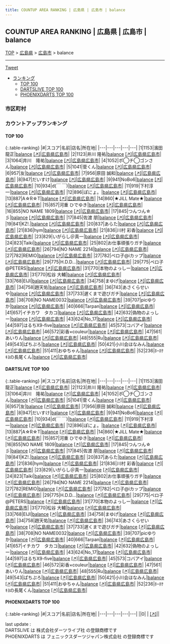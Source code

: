 ```yaml
---
title: COUNTUP AREA RANKING | 広島県 | 広島市 | balance
---
```

## COUNTUP AREA RANKING | 広島県 | 広島市 | balance

[TOP](/darts/rank/) > [広島県](/darts/rank/広島県/) > [広島市](/darts/rank/広島県/広島市/) > balance

___

<a href="https://twitter.com/share?ref_src=twsrc%5Etfw" data-text="COUNTUP AREA RANKING | 広島県広島市balance" class="twitter-share-button" data-hashtags="DARTSLIVE,PHOENIXDARTS,darts,ダーツ" data-show-count="false">Tweet</a>

* [ランキング](#カウントアップランキング)
    * [TOP 100](#top-100)
    * [DARTSLIVE TOP 100](#dartslive-top-100)
    * [PHOENIXDARTS TOP 100](#phoenixdarts-top-100)

### 市区町村

<ul>

</ul>

### カウントアップランキング

#### TOP 100



{:.table-ranking}
|#|スコア|名前|店名|所在地|
|---|---|---|---|---|
|1|1153|<span class="rank-name-dl">濱田　龍正</span>|<a href="/darts/rank/shops/482cb3693d3b69a125d56fb0e5c39bac.html">balance</a> <a href="https://search.dartslive.com/jp/shop/482cb3693d3b69a125d56fb0e5c39bac">[↗]</a>|<a href="/darts/rank/広島県/広島市">広島県広島市</a>|
|2|1123|<span class="rank-name-dl">井川 隆祐</span>|<a href="/darts/rank/shops/482cb3693d3b69a125d56fb0e5c39bac.html">balance</a> <a href="https://search.dartslive.com/jp/shop/482cb3693d3b69a125d56fb0e5c39bac">[↗]</a>|<a href="/darts/rank/広島県/広島市">広島県広島市</a>|
|3|1064|<span class="rank-name-dl">井川　隆祐</span>|<a href="/darts/rank/shops/482cb3693d3b69a125d56fb0e5c39bac.html">balance</a> <a href="https://search.dartslive.com/jp/shop/482cb3693d3b69a125d56fb0e5c39bac">[↗]</a>|<a href="/darts/rank/広島県/広島市">広島県広島市</a>|
|4|1052|<span class="rank-name-dl">ポ◯チ◯ゴンさん</span>|<a href="/darts/rank/shops/482cb3693d3b69a125d56fb0e5c39bac.html">balance</a> <a href="https://search.dartslive.com/jp/shop/482cb3693d3b69a125d56fb0e5c39bac">[↗]</a>|<a href="/darts/rank/広島県/広島市">広島県広島市</a>|
|5|1041|<span class="rank-name-dl">菅くん</span>|<a href="/darts/rank/shops/482cb3693d3b69a125d56fb0e5c39bac.html">balance</a> <a href="https://search.dartslive.com/jp/shop/482cb3693d3b69a125d56fb0e5c39bac">[↗]</a>|<a href="/darts/rank/広島県/広島市">広島県広島市</a>|
|6|957|<span class="rank-name-dl">友</span>|<a href="/darts/rank/shops/482cb3693d3b69a125d56fb0e5c39bac.html">balance</a> <a href="https://search.dartslive.com/jp/shop/482cb3693d3b69a125d56fb0e5c39bac">[↗]</a>|<a href="/darts/rank/広島県/広島市">広島県広島市</a>|
|7|956|<span class="rank-name-dl">原田 誠和</span>|<a href="/darts/rank/shops/482cb3693d3b69a125d56fb0e5c39bac.html">balance</a> <a href="https://search.dartslive.com/jp/shop/482cb3693d3b69a125d56fb0e5c39bac">[↗]</a>|<a href="/darts/rank/広島県/広島市">広島県広島市</a>|
|8|947|<span class="rank-name-dl">だいすけ</span>|<a href="/darts/rank/shops/482cb3693d3b69a125d56fb0e5c39bac.html">balance</a> <a href="https://search.dartslive.com/jp/shop/482cb3693d3b69a125d56fb0e5c39bac">[↗]</a>|<a href="/darts/rank/広島県/広島市">広島県広島市</a>|
|9|941|<span class="rank-name-dl">NoBo6</span>|<a href="/darts/rank/shops/482cb3693d3b69a125d56fb0e5c39bac.html">balance</a> <a href="https://search.dartslive.com/jp/shop/482cb3693d3b69a125d56fb0e5c39bac">[↗]</a>|<a href="/darts/rank/広島県/広島市">広島県広島市</a>|
|10|934|<span class="rank-name-dl">d(￣ ￣)</span>|<a href="/darts/rank/shops/482cb3693d3b69a125d56fb0e5c39bac.html">balance</a> <a href="https://search.dartslive.com/jp/shop/482cb3693d3b69a125d56fb0e5c39bac">[↗]</a>|<a href="/darts/rank/広島県/広島市">広島県広島市</a>|
|11|919|<span class="rank-name-dl">下村淳一</span>|<a href="/darts/rank/shops/482cb3693d3b69a125d56fb0e5c39bac.html">balance</a> <a href="https://search.dartslive.com/jp/shop/482cb3693d3b69a125d56fb0e5c39bac">[↗]</a>|<a href="/darts/rank/広島県/広島市">広島県広島市</a>|
|12|896|<span class="rank-name-dl">ぽにょ。</span>|<a href="/darts/rank/shops/482cb3693d3b69a125d56fb0e5c39bac.html">balance</a> <a href="https://search.dartslive.com/jp/shop/482cb3693d3b69a125d56fb0e5c39bac">[↗]</a>|<a href="/darts/rank/広島県/広島市">広島県広島市</a>|
|13|887|<span class="rank-name-dl">A☆R☆T</span>|<a href="/darts/rank/shops/482cb3693d3b69a125d56fb0e5c39bac.html">balance</a> <a href="https://search.dartslive.com/jp/shop/482cb3693d3b69a125d56fb0e5c39bac">[↗]</a>|<a href="/darts/rank/広島県/広島市">広島県広島市</a>|
|14|860|<span class="rank-name-dl">★JiLL Mate★</span>|<a href="/darts/rank/shops/482cb3693d3b69a125d56fb0e5c39bac.html">balance</a> <a href="https://search.dartslive.com/jp/shop/482cb3693d3b69a125d56fb0e5c39bac">[↗]</a>|<a href="/darts/rank/広島県/広島市">広島県広島市</a>|
|15|857|<span class="rank-name-dl">河重 ひでゆき</span>|<a href="/darts/rank/shops/482cb3693d3b69a125d56fb0e5c39bac.html">balance</a> <a href="https://search.dartslive.com/jp/shop/482cb3693d3b69a125d56fb0e5c39bac">[↗]</a>|<a href="/darts/rank/広島県/広島市">広島県広島市</a>|
|16|855|<span class="rank-name-dl">NO NAME 1809</span>|<a href="/darts/rank/shops/482cb3693d3b69a125d56fb0e5c39bac.html">balance</a> <a href="https://search.dartslive.com/jp/shop/482cb3693d3b69a125d56fb0e5c39bac">[↗]</a>|<a href="/darts/rank/広島県/広島市">広島県広島市</a>|
|17|845|<span class="rank-name-dl">つんつん☆彡</span>|<a href="/darts/rank/shops/482cb3693d3b69a125d56fb0e5c39bac.html">balance</a> <a href="https://search.dartslive.com/jp/shop/482cb3693d3b69a125d56fb0e5c39bac">[↗]</a>|<a href="/darts/rank/広島県/広島市">広島県広島市</a>|
|17|845|<span class="rank-name-dl">佐渡 朋</span>|<a href="/darts/rank/shops/482cb3693d3b69a125d56fb0e5c39bac.html">balance</a> <a href="https://search.dartslive.com/jp/shop/482cb3693d3b69a125d56fb0e5c39bac">[↗]</a>|<a href="/darts/rank/広島県/広島市">広島県広島市</a>|
|19|841|<span class="rank-name-dl">KZ!.</span>|<a href="/darts/rank/shops/482cb3693d3b69a125d56fb0e5c39bac.html">balance</a> <a href="https://search.dartslive.com/jp/shop/482cb3693d3b69a125d56fb0e5c39bac">[↗]</a>|<a href="/darts/rank/広島県/広島市">広島県広島市</a>|
|20|837|<span class="rank-name-dl">あらた</span>|<a href="/darts/rank/shops/482cb3693d3b69a125d56fb0e5c39bac.html">balance</a> <a href="https://search.dartslive.com/jp/shop/482cb3693d3b69a125d56fb0e5c39bac">[↗]</a>|<a href="/darts/rank/広島県/広島市">広島県広島市</a>|
|21|836|<span class="rank-name-dl">hym</span>|<a href="/darts/rank/shops/482cb3693d3b69a125d56fb0e5c39bac.html">balance</a> <a href="https://search.dartslive.com/jp/shop/482cb3693d3b69a125d56fb0e5c39bac">[↗]</a>|<a href="/darts/rank/広島県/広島市">広島県広島市</a>|
|21|836|<span class="rank-name-dl">川村 彩香</span>|<a href="/darts/rank/shops/482cb3693d3b69a125d56fb0e5c39bac.html">balance</a> <a href="https://search.dartslive.com/jp/shop/482cb3693d3b69a125d56fb0e5c39bac">[↗]</a>|<a href="/darts/rank/広島県/広島市">広島県広島市</a>|
|23|829|<span class="rank-name-dl">いがらし＠真一</span>|<a href="/darts/rank/shops/482cb3693d3b69a125d56fb0e5c39bac.html">balance</a> <a href="https://search.dartslive.com/jp/shop/482cb3693d3b69a125d56fb0e5c39bac">[↗]</a>|<a href="/darts/rank/広島県/広島市">広島県広島市</a>|
|24|823|<span class="rank-name-dl">Taiki</span>|<a href="/darts/rank/shops/482cb3693d3b69a125d56fb0e5c39bac.html">balance</a> <a href="https://search.dartslive.com/jp/shop/482cb3693d3b69a125d56fb0e5c39bac">[↗]</a>|<a href="/darts/rank/広島県/広島市">広島県広島市</a>|
|25|802|<span class="rank-name-dl">お仕事頑張りガチ</span>|<a href="/darts/rank/shops/482cb3693d3b69a125d56fb0e5c39bac.html">balance</a> <a href="https://search.dartslive.com/jp/shop/482cb3693d3b69a125d56fb0e5c39bac">[↗]</a>|<a href="/darts/rank/広島県/広島市">広島県広島市</a>|
|26|794|<span class="rank-name-dl">NO NAME 2214</span>|<a href="/darts/rank/shops/482cb3693d3b69a125d56fb0e5c39bac.html">balance</a> <a href="https://search.dartslive.com/jp/shop/482cb3693d3b69a125d56fb0e5c39bac">[↗]</a>|<a href="/darts/rank/広島県/広島市">広島県広島市</a>|
|27|782|<span class="rank-name-dl">REMIO</span>|<a href="/darts/rank/shops/482cb3693d3b69a125d56fb0e5c39bac.html">balance</a> <a href="https://search.dartslive.com/jp/shop/482cb3693d3b69a125d56fb0e5c39bac">[↗]</a>|<a href="/darts/rank/広島県/広島市">広島県広島市</a>|
|27|782|<span class="rank-name-dl">ペロ子@iカップ</span>|<a href="/darts/rank/shops/482cb3693d3b69a125d56fb0e5c39bac.html">balance</a> <a href="https://search.dartslive.com/jp/shop/482cb3693d3b69a125d56fb0e5c39bac">[↗]</a>|<a href="/darts/rank/広島県/広島市">広島県広島市</a>|
|29|775|<span class="rank-name-dl">H.D.D...</span>|<a href="/darts/rank/shops/482cb3693d3b69a125d56fb0e5c39bac.html">balance</a> <a href="https://search.dartslive.com/jp/shop/482cb3693d3b69a125d56fb0e5c39bac">[↗]</a>|<a href="/darts/rank/広島県/広島市">広島県広島市</a>|
|29|775|<span class="rank-name-dl">ペロ子@PETERS</span>|<a href="/darts/rank/shops/482cb3693d3b69a125d56fb0e5c39bac.html">balance</a> <a href="https://search.dartslive.com/jp/shop/482cb3693d3b69a125d56fb0e5c39bac">[↗]</a>|<a href="/darts/rank/広島県/広島市">広島県広島市</a>|
|31|770|<span class="rank-name-dl">本物のよっしー</span>|<a href="/darts/rank/shops/482cb3693d3b69a125d56fb0e5c39bac.html">balance</a> <a href="https://search.dartslive.com/jp/shop/482cb3693d3b69a125d56fb0e5c39bac">[↗]</a>|<a href="/darts/rank/広島県/広島市">広島県広島市</a>|
|31|770|<span class="rank-name-dl">松谷 大輔</span>|<a href="/darts/rank/shops/482cb3693d3b69a125d56fb0e5c39bac.html">balance</a> <a href="https://search.dartslive.com/jp/shop/482cb3693d3b69a125d56fb0e5c39bac">[↗]</a>|<a href="/darts/rank/広島県/広島市">広島県広島市</a>|
|33|768|<span class="rank-name-dl">EIJI</span>|<a href="/darts/rank/shops/482cb3693d3b69a125d56fb0e5c39bac.html">balance</a> <a href="https://search.dartslive.com/jp/shop/482cb3693d3b69a125d56fb0e5c39bac">[↗]</a>|<a href="/darts/rank/広島県/広島市">広島県広島市</a>|
|34|758|<span class="rank-name-dl">まゆげ</span>|<a href="/darts/rank/shops/482cb3693d3b69a125d56fb0e5c39bac.html">balance</a> <a href="https://search.dartslive.com/jp/shop/482cb3693d3b69a125d56fb0e5c39bac">[↗]</a>|<a href="/darts/rank/広島県/広島市">広島県広島市</a>|
|34|758|<span class="rank-name-dl">趙天佑</span>|<a href="/darts/rank/shops/482cb3693d3b69a125d56fb0e5c39bac.html">balance</a> <a href="https://search.dartslive.com/jp/shop/482cb3693d3b69a125d56fb0e5c39bac">[↗]</a>|<a href="/darts/rank/広島県/広島市">広島県広島市</a>|
|36|743|<span class="rank-name-dl">あさくらせいや</span>|<a href="/darts/rank/shops/482cb3693d3b69a125d56fb0e5c39bac.html">balance</a> <a href="https://search.dartslive.com/jp/shop/482cb3693d3b69a125d56fb0e5c39bac">[↗]</a>|<a href="/darts/rank/広島県/広島市">広島県広島市</a>|
|37|733|<span class="rank-name-dl">遅くまで遊びガチ</span>|<a href="/darts/rank/shops/482cb3693d3b69a125d56fb0e5c39bac.html">balance</a> <a href="https://search.dartslive.com/jp/shop/482cb3693d3b69a125d56fb0e5c39bac">[↗]</a>|<a href="/darts/rank/広島県/広島市">広島県広島市</a>|
|38|708|<span class="rank-name-dl">NO NAME0032</span>|<a href="/darts/rank/shops/482cb3693d3b69a125d56fb0e5c39bac.html">balance</a> <a href="https://search.dartslive.com/jp/shop/482cb3693d3b69a125d56fb0e5c39bac">[↗]</a>|<a href="/darts/rank/広島県/広島市">広島県広島市</a>|
|39|707|<span class="rank-name-dl">picゆりか</span>|<a href="/darts/rank/shops/482cb3693d3b69a125d56fb0e5c39bac.html">balance</a> <a href="https://search.dartslive.com/jp/shop/482cb3693d3b69a125d56fb0e5c39bac">[↗]</a>|<a href="/darts/rank/広島県/広島市">広島県広島市</a>|
|40|666|<span class="rank-name-dl">Tarpan</span>|<a href="/darts/rank/shops/482cb3693d3b69a125d56fb0e5c39bac.html">balance</a> <a href="https://search.dartslive.com/jp/shop/482cb3693d3b69a125d56fb0e5c39bac">[↗]</a>|<a href="/darts/rank/広島県/広島市">広島県広島市</a>|
|41|657|<span class="rank-name-dl">イチカワ　タカコ</span>|<a href="/darts/rank/shops/482cb3693d3b69a125d56fb0e5c39bac.html">balance</a> <a href="https://search.dartslive.com/jp/shop/482cb3693d3b69a125d56fb0e5c39bac">[↗]</a>|<a href="/darts/rank/広島県/広島市">広島県広島市</a>|
|42|632|<span class="rank-name-dl">偽物のよっしー</span>|<a href="/darts/rank/shops/482cb3693d3b69a125d56fb0e5c39bac.html">balance</a> <a href="https://search.dartslive.com/jp/shop/482cb3693d3b69a125d56fb0e5c39bac">[↗]</a>|<a href="/darts/rank/広島県/広島市">広島県広島市</a>|
|43|624|<span class="rank-name-dl">No_17</span>|<a href="/darts/rank/shops/482cb3693d3b69a125d56fb0e5c39bac.html">balance</a> <a href="https://search.dartslive.com/jp/shop/482cb3693d3b69a125d56fb0e5c39bac">[↗]</a>|<a href="/darts/rank/広島県/広島市">広島県広島市</a>|
|44|597|<span class="rank-name-dl">はるちX9-five</span>|<a href="/darts/rank/shops/482cb3693d3b69a125d56fb0e5c39bac.html">balance</a> <a href="https://search.dartslive.com/jp/shop/482cb3693d3b69a125d56fb0e5c39bac">[↗]</a>|<a href="/darts/rank/広島県/広島市">広島県広島市</a>|
|45|573|<span class="rank-name-dl">コバアイ</span>|<a href="/darts/rank/shops/482cb3693d3b69a125d56fb0e5c39bac.html">balance</a> <a href="https://search.dartslive.com/jp/shop/482cb3693d3b69a125d56fb0e5c39bac">[↗]</a>|<a href="/darts/rank/広島県/広島市">広島県広島市</a>|
|46|572|<span class="rank-name-dl">彩香×couleur</span>|<a href="/darts/rank/shops/482cb3693d3b69a125d56fb0e5c39bac.html">balance</a> <a href="https://search.dartslive.com/jp/shop/482cb3693d3b69a125d56fb0e5c39bac">[↗]</a>|<a href="/darts/rank/広島県/広島市">広島県広島市</a>|
|47|561|<span class="rank-name-dl">あいりん</span>|<a href="/darts/rank/shops/482cb3693d3b69a125d56fb0e5c39bac.html">balance</a> <a href="https://search.dartslive.com/jp/shop/482cb3693d3b69a125d56fb0e5c39bac">[↗]</a>|<a href="/darts/rank/広島県/広島市">広島県広島市</a>|
|48|555|<span class="rank-name-dl">Ru</span>|<a href="/darts/rank/shops/482cb3693d3b69a125d56fb0e5c39bac.html">balance</a> <a href="https://search.dartslive.com/jp/shop/482cb3693d3b69a125d56fb0e5c39bac">[↗]</a>|<a href="/darts/rank/広島県/広島市">広島県広島市</a>|
|49|543|<span class="rank-name-dl">ぱちぷろ</span>|<a href="/darts/rank/shops/482cb3693d3b69a125d56fb0e5c39bac.html">balance</a> <a href="https://search.dartslive.com/jp/shop/482cb3693d3b69a125d56fb0e5c39bac">[↗]</a>|<a href="/darts/rank/広島県/広島市">広島県広島市</a>|
|50|421|<span class="rank-name-dl">小川会ほなみん</span>|<a href="/darts/rank/shops/482cb3693d3b69a125d56fb0e5c39bac.html">balance</a> <a href="https://search.dartslive.com/jp/shop/482cb3693d3b69a125d56fb0e5c39bac">[↗]</a>|<a href="/darts/rank/広島県/広島市">広島県広島市</a>|
|51|411|<span class="rank-name-dl">おゆちゃん</span>|<a href="/darts/rank/shops/482cb3693d3b69a125d56fb0e5c39bac.html">balance</a> <a href="https://search.dartslive.com/jp/shop/482cb3693d3b69a125d56fb0e5c39bac">[↗]</a>|<a href="/darts/rank/広島県/広島市">広島県広島市</a>|
|52|236|<span class="rank-name-dl">ﾎｰﾎｹｷﾖの長尾くん</span>|<a href="/darts/rank/shops/482cb3693d3b69a125d56fb0e5c39bac.html">balance</a> <a href="https://search.dartslive.com/jp/shop/482cb3693d3b69a125d56fb0e5c39bac">[↗]</a>|<a href="/darts/rank/広島県/広島市">広島県広島市</a>|


#### DARTSLIVE TOP 100



{:.table-ranking}
|#|スコア|名前|店名|所在地|
|---|---|---|---|---|
|1|1153|<span class="rank-name-dl">濱田　龍正</span>|<a href="/darts/rank/shops/482cb3693d3b69a125d56fb0e5c39bac.html">balance</a> <a href="https://search.dartslive.com/jp/shop/482cb3693d3b69a125d56fb0e5c39bac">[↗]</a>|<a href="/darts/rank/広島県/広島市">広島県広島市</a>|
|2|1123|<span class="rank-name-dl">井川 隆祐</span>|<a href="/darts/rank/shops/482cb3693d3b69a125d56fb0e5c39bac.html">balance</a> <a href="https://search.dartslive.com/jp/shop/482cb3693d3b69a125d56fb0e5c39bac">[↗]</a>|<a href="/darts/rank/広島県/広島市">広島県広島市</a>|
|3|1064|<span class="rank-name-dl">井川　隆祐</span>|<a href="/darts/rank/shops/482cb3693d3b69a125d56fb0e5c39bac.html">balance</a> <a href="https://search.dartslive.com/jp/shop/482cb3693d3b69a125d56fb0e5c39bac">[↗]</a>|<a href="/darts/rank/広島県/広島市">広島県広島市</a>|
|4|1052|<span class="rank-name-dl">ポ◯チ◯ゴンさん</span>|<a href="/darts/rank/shops/482cb3693d3b69a125d56fb0e5c39bac.html">balance</a> <a href="https://search.dartslive.com/jp/shop/482cb3693d3b69a125d56fb0e5c39bac">[↗]</a>|<a href="/darts/rank/広島県/広島市">広島県広島市</a>|
|5|1041|<span class="rank-name-dl">菅くん</span>|<a href="/darts/rank/shops/482cb3693d3b69a125d56fb0e5c39bac.html">balance</a> <a href="https://search.dartslive.com/jp/shop/482cb3693d3b69a125d56fb0e5c39bac">[↗]</a>|<a href="/darts/rank/広島県/広島市">広島県広島市</a>|
|6|957|<span class="rank-name-dl">友</span>|<a href="/darts/rank/shops/482cb3693d3b69a125d56fb0e5c39bac.html">balance</a> <a href="https://search.dartslive.com/jp/shop/482cb3693d3b69a125d56fb0e5c39bac">[↗]</a>|<a href="/darts/rank/広島県/広島市">広島県広島市</a>|
|7|956|<span class="rank-name-dl">原田 誠和</span>|<a href="/darts/rank/shops/482cb3693d3b69a125d56fb0e5c39bac.html">balance</a> <a href="https://search.dartslive.com/jp/shop/482cb3693d3b69a125d56fb0e5c39bac">[↗]</a>|<a href="/darts/rank/広島県/広島市">広島県広島市</a>|
|8|947|<span class="rank-name-dl">だいすけ</span>|<a href="/darts/rank/shops/482cb3693d3b69a125d56fb0e5c39bac.html">balance</a> <a href="https://search.dartslive.com/jp/shop/482cb3693d3b69a125d56fb0e5c39bac">[↗]</a>|<a href="/darts/rank/広島県/広島市">広島県広島市</a>|
|9|941|<span class="rank-name-dl">NoBo6</span>|<a href="/darts/rank/shops/482cb3693d3b69a125d56fb0e5c39bac.html">balance</a> <a href="https://search.dartslive.com/jp/shop/482cb3693d3b69a125d56fb0e5c39bac">[↗]</a>|<a href="/darts/rank/広島県/広島市">広島県広島市</a>|
|10|934|<span class="rank-name-dl">d(￣ ￣)</span>|<a href="/darts/rank/shops/482cb3693d3b69a125d56fb0e5c39bac.html">balance</a> <a href="https://search.dartslive.com/jp/shop/482cb3693d3b69a125d56fb0e5c39bac">[↗]</a>|<a href="/darts/rank/広島県/広島市">広島県広島市</a>|
|11|919|<span class="rank-name-dl">下村淳一</span>|<a href="/darts/rank/shops/482cb3693d3b69a125d56fb0e5c39bac.html">balance</a> <a href="https://search.dartslive.com/jp/shop/482cb3693d3b69a125d56fb0e5c39bac">[↗]</a>|<a href="/darts/rank/広島県/広島市">広島県広島市</a>|
|12|896|<span class="rank-name-dl">ぽにょ。</span>|<a href="/darts/rank/shops/482cb3693d3b69a125d56fb0e5c39bac.html">balance</a> <a href="https://search.dartslive.com/jp/shop/482cb3693d3b69a125d56fb0e5c39bac">[↗]</a>|<a href="/darts/rank/広島県/広島市">広島県広島市</a>|
|13|887|<span class="rank-name-dl">A☆R☆T</span>|<a href="/darts/rank/shops/482cb3693d3b69a125d56fb0e5c39bac.html">balance</a> <a href="https://search.dartslive.com/jp/shop/482cb3693d3b69a125d56fb0e5c39bac">[↗]</a>|<a href="/darts/rank/広島県/広島市">広島県広島市</a>|
|14|860|<span class="rank-name-dl">★JiLL Mate★</span>|<a href="/darts/rank/shops/482cb3693d3b69a125d56fb0e5c39bac.html">balance</a> <a href="https://search.dartslive.com/jp/shop/482cb3693d3b69a125d56fb0e5c39bac">[↗]</a>|<a href="/darts/rank/広島県/広島市">広島県広島市</a>|
|15|857|<span class="rank-name-dl">河重 ひでゆき</span>|<a href="/darts/rank/shops/482cb3693d3b69a125d56fb0e5c39bac.html">balance</a> <a href="https://search.dartslive.com/jp/shop/482cb3693d3b69a125d56fb0e5c39bac">[↗]</a>|<a href="/darts/rank/広島県/広島市">広島県広島市</a>|
|16|855|<span class="rank-name-dl">NO NAME 1809</span>|<a href="/darts/rank/shops/482cb3693d3b69a125d56fb0e5c39bac.html">balance</a> <a href="https://search.dartslive.com/jp/shop/482cb3693d3b69a125d56fb0e5c39bac">[↗]</a>|<a href="/darts/rank/広島県/広島市">広島県広島市</a>|
|17|845|<span class="rank-name-dl">つんつん☆彡</span>|<a href="/darts/rank/shops/482cb3693d3b69a125d56fb0e5c39bac.html">balance</a> <a href="https://search.dartslive.com/jp/shop/482cb3693d3b69a125d56fb0e5c39bac">[↗]</a>|<a href="/darts/rank/広島県/広島市">広島県広島市</a>|
|17|845|<span class="rank-name-dl">佐渡 朋</span>|<a href="/darts/rank/shops/482cb3693d3b69a125d56fb0e5c39bac.html">balance</a> <a href="https://search.dartslive.com/jp/shop/482cb3693d3b69a125d56fb0e5c39bac">[↗]</a>|<a href="/darts/rank/広島県/広島市">広島県広島市</a>|
|19|841|<span class="rank-name-dl">KZ!.</span>|<a href="/darts/rank/shops/482cb3693d3b69a125d56fb0e5c39bac.html">balance</a> <a href="https://search.dartslive.com/jp/shop/482cb3693d3b69a125d56fb0e5c39bac">[↗]</a>|<a href="/darts/rank/広島県/広島市">広島県広島市</a>|
|20|837|<span class="rank-name-dl">あらた</span>|<a href="/darts/rank/shops/482cb3693d3b69a125d56fb0e5c39bac.html">balance</a> <a href="https://search.dartslive.com/jp/shop/482cb3693d3b69a125d56fb0e5c39bac">[↗]</a>|<a href="/darts/rank/広島県/広島市">広島県広島市</a>|
|21|836|<span class="rank-name-dl">hym</span>|<a href="/darts/rank/shops/482cb3693d3b69a125d56fb0e5c39bac.html">balance</a> <a href="https://search.dartslive.com/jp/shop/482cb3693d3b69a125d56fb0e5c39bac">[↗]</a>|<a href="/darts/rank/広島県/広島市">広島県広島市</a>|
|21|836|<span class="rank-name-dl">川村 彩香</span>|<a href="/darts/rank/shops/482cb3693d3b69a125d56fb0e5c39bac.html">balance</a> <a href="https://search.dartslive.com/jp/shop/482cb3693d3b69a125d56fb0e5c39bac">[↗]</a>|<a href="/darts/rank/広島県/広島市">広島県広島市</a>|
|23|829|<span class="rank-name-dl">いがらし＠真一</span>|<a href="/darts/rank/shops/482cb3693d3b69a125d56fb0e5c39bac.html">balance</a> <a href="https://search.dartslive.com/jp/shop/482cb3693d3b69a125d56fb0e5c39bac">[↗]</a>|<a href="/darts/rank/広島県/広島市">広島県広島市</a>|
|24|823|<span class="rank-name-dl">Taiki</span>|<a href="/darts/rank/shops/482cb3693d3b69a125d56fb0e5c39bac.html">balance</a> <a href="https://search.dartslive.com/jp/shop/482cb3693d3b69a125d56fb0e5c39bac">[↗]</a>|<a href="/darts/rank/広島県/広島市">広島県広島市</a>|
|25|802|<span class="rank-name-dl">お仕事頑張りガチ</span>|<a href="/darts/rank/shops/482cb3693d3b69a125d56fb0e5c39bac.html">balance</a> <a href="https://search.dartslive.com/jp/shop/482cb3693d3b69a125d56fb0e5c39bac">[↗]</a>|<a href="/darts/rank/広島県/広島市">広島県広島市</a>|
|26|794|<span class="rank-name-dl">NO NAME 2214</span>|<a href="/darts/rank/shops/482cb3693d3b69a125d56fb0e5c39bac.html">balance</a> <a href="https://search.dartslive.com/jp/shop/482cb3693d3b69a125d56fb0e5c39bac">[↗]</a>|<a href="/darts/rank/広島県/広島市">広島県広島市</a>|
|27|782|<span class="rank-name-dl">REMIO</span>|<a href="/darts/rank/shops/482cb3693d3b69a125d56fb0e5c39bac.html">balance</a> <a href="https://search.dartslive.com/jp/shop/482cb3693d3b69a125d56fb0e5c39bac">[↗]</a>|<a href="/darts/rank/広島県/広島市">広島県広島市</a>|
|27|782|<span class="rank-name-dl">ペロ子@iカップ</span>|<a href="/darts/rank/shops/482cb3693d3b69a125d56fb0e5c39bac.html">balance</a> <a href="https://search.dartslive.com/jp/shop/482cb3693d3b69a125d56fb0e5c39bac">[↗]</a>|<a href="/darts/rank/広島県/広島市">広島県広島市</a>|
|29|775|<span class="rank-name-dl">H.D.D...</span>|<a href="/darts/rank/shops/482cb3693d3b69a125d56fb0e5c39bac.html">balance</a> <a href="https://search.dartslive.com/jp/shop/482cb3693d3b69a125d56fb0e5c39bac">[↗]</a>|<a href="/darts/rank/広島県/広島市">広島県広島市</a>|
|29|775|<span class="rank-name-dl">ペロ子@PETERS</span>|<a href="/darts/rank/shops/482cb3693d3b69a125d56fb0e5c39bac.html">balance</a> <a href="https://search.dartslive.com/jp/shop/482cb3693d3b69a125d56fb0e5c39bac">[↗]</a>|<a href="/darts/rank/広島県/広島市">広島県広島市</a>|
|31|770|<span class="rank-name-dl">本物のよっしー</span>|<a href="/darts/rank/shops/482cb3693d3b69a125d56fb0e5c39bac.html">balance</a> <a href="https://search.dartslive.com/jp/shop/482cb3693d3b69a125d56fb0e5c39bac">[↗]</a>|<a href="/darts/rank/広島県/広島市">広島県広島市</a>|
|31|770|<span class="rank-name-dl">松谷 大輔</span>|<a href="/darts/rank/shops/482cb3693d3b69a125d56fb0e5c39bac.html">balance</a> <a href="https://search.dartslive.com/jp/shop/482cb3693d3b69a125d56fb0e5c39bac">[↗]</a>|<a href="/darts/rank/広島県/広島市">広島県広島市</a>|
|33|768|<span class="rank-name-dl">EIJI</span>|<a href="/darts/rank/shops/482cb3693d3b69a125d56fb0e5c39bac.html">balance</a> <a href="https://search.dartslive.com/jp/shop/482cb3693d3b69a125d56fb0e5c39bac">[↗]</a>|<a href="/darts/rank/広島県/広島市">広島県広島市</a>|
|34|758|<span class="rank-name-dl">まゆげ</span>|<a href="/darts/rank/shops/482cb3693d3b69a125d56fb0e5c39bac.html">balance</a> <a href="https://search.dartslive.com/jp/shop/482cb3693d3b69a125d56fb0e5c39bac">[↗]</a>|<a href="/darts/rank/広島県/広島市">広島県広島市</a>|
|34|758|<span class="rank-name-dl">趙天佑</span>|<a href="/darts/rank/shops/482cb3693d3b69a125d56fb0e5c39bac.html">balance</a> <a href="https://search.dartslive.com/jp/shop/482cb3693d3b69a125d56fb0e5c39bac">[↗]</a>|<a href="/darts/rank/広島県/広島市">広島県広島市</a>|
|36|743|<span class="rank-name-dl">あさくらせいや</span>|<a href="/darts/rank/shops/482cb3693d3b69a125d56fb0e5c39bac.html">balance</a> <a href="https://search.dartslive.com/jp/shop/482cb3693d3b69a125d56fb0e5c39bac">[↗]</a>|<a href="/darts/rank/広島県/広島市">広島県広島市</a>|
|37|733|<span class="rank-name-dl">遅くまで遊びガチ</span>|<a href="/darts/rank/shops/482cb3693d3b69a125d56fb0e5c39bac.html">balance</a> <a href="https://search.dartslive.com/jp/shop/482cb3693d3b69a125d56fb0e5c39bac">[↗]</a>|<a href="/darts/rank/広島県/広島市">広島県広島市</a>|
|38|708|<span class="rank-name-dl">NO NAME0032</span>|<a href="/darts/rank/shops/482cb3693d3b69a125d56fb0e5c39bac.html">balance</a> <a href="https://search.dartslive.com/jp/shop/482cb3693d3b69a125d56fb0e5c39bac">[↗]</a>|<a href="/darts/rank/広島県/広島市">広島県広島市</a>|
|39|707|<span class="rank-name-dl">picゆりか</span>|<a href="/darts/rank/shops/482cb3693d3b69a125d56fb0e5c39bac.html">balance</a> <a href="https://search.dartslive.com/jp/shop/482cb3693d3b69a125d56fb0e5c39bac">[↗]</a>|<a href="/darts/rank/広島県/広島市">広島県広島市</a>|
|40|666|<span class="rank-name-dl">Tarpan</span>|<a href="/darts/rank/shops/482cb3693d3b69a125d56fb0e5c39bac.html">balance</a> <a href="https://search.dartslive.com/jp/shop/482cb3693d3b69a125d56fb0e5c39bac">[↗]</a>|<a href="/darts/rank/広島県/広島市">広島県広島市</a>|
|41|657|<span class="rank-name-dl">イチカワ　タカコ</span>|<a href="/darts/rank/shops/482cb3693d3b69a125d56fb0e5c39bac.html">balance</a> <a href="https://search.dartslive.com/jp/shop/482cb3693d3b69a125d56fb0e5c39bac">[↗]</a>|<a href="/darts/rank/広島県/広島市">広島県広島市</a>|
|42|632|<span class="rank-name-dl">偽物のよっしー</span>|<a href="/darts/rank/shops/482cb3693d3b69a125d56fb0e5c39bac.html">balance</a> <a href="https://search.dartslive.com/jp/shop/482cb3693d3b69a125d56fb0e5c39bac">[↗]</a>|<a href="/darts/rank/広島県/広島市">広島県広島市</a>|
|43|624|<span class="rank-name-dl">No_17</span>|<a href="/darts/rank/shops/482cb3693d3b69a125d56fb0e5c39bac.html">balance</a> <a href="https://search.dartslive.com/jp/shop/482cb3693d3b69a125d56fb0e5c39bac">[↗]</a>|<a href="/darts/rank/広島県/広島市">広島県広島市</a>|
|44|597|<span class="rank-name-dl">はるちX9-five</span>|<a href="/darts/rank/shops/482cb3693d3b69a125d56fb0e5c39bac.html">balance</a> <a href="https://search.dartslive.com/jp/shop/482cb3693d3b69a125d56fb0e5c39bac">[↗]</a>|<a href="/darts/rank/広島県/広島市">広島県広島市</a>|
|45|573|<span class="rank-name-dl">コバアイ</span>|<a href="/darts/rank/shops/482cb3693d3b69a125d56fb0e5c39bac.html">balance</a> <a href="https://search.dartslive.com/jp/shop/482cb3693d3b69a125d56fb0e5c39bac">[↗]</a>|<a href="/darts/rank/広島県/広島市">広島県広島市</a>|
|46|572|<span class="rank-name-dl">彩香×couleur</span>|<a href="/darts/rank/shops/482cb3693d3b69a125d56fb0e5c39bac.html">balance</a> <a href="https://search.dartslive.com/jp/shop/482cb3693d3b69a125d56fb0e5c39bac">[↗]</a>|<a href="/darts/rank/広島県/広島市">広島県広島市</a>|
|47|561|<span class="rank-name-dl">あいりん</span>|<a href="/darts/rank/shops/482cb3693d3b69a125d56fb0e5c39bac.html">balance</a> <a href="https://search.dartslive.com/jp/shop/482cb3693d3b69a125d56fb0e5c39bac">[↗]</a>|<a href="/darts/rank/広島県/広島市">広島県広島市</a>|
|48|555|<span class="rank-name-dl">Ru</span>|<a href="/darts/rank/shops/482cb3693d3b69a125d56fb0e5c39bac.html">balance</a> <a href="https://search.dartslive.com/jp/shop/482cb3693d3b69a125d56fb0e5c39bac">[↗]</a>|<a href="/darts/rank/広島県/広島市">広島県広島市</a>|
|49|543|<span class="rank-name-dl">ぱちぷろ</span>|<a href="/darts/rank/shops/482cb3693d3b69a125d56fb0e5c39bac.html">balance</a> <a href="https://search.dartslive.com/jp/shop/482cb3693d3b69a125d56fb0e5c39bac">[↗]</a>|<a href="/darts/rank/広島県/広島市">広島県広島市</a>|
|50|421|<span class="rank-name-dl">小川会ほなみん</span>|<a href="/darts/rank/shops/482cb3693d3b69a125d56fb0e5c39bac.html">balance</a> <a href="https://search.dartslive.com/jp/shop/482cb3693d3b69a125d56fb0e5c39bac">[↗]</a>|<a href="/darts/rank/広島県/広島市">広島県広島市</a>|
|51|411|<span class="rank-name-dl">おゆちゃん</span>|<a href="/darts/rank/shops/482cb3693d3b69a125d56fb0e5c39bac.html">balance</a> <a href="https://search.dartslive.com/jp/shop/482cb3693d3b69a125d56fb0e5c39bac">[↗]</a>|<a href="/darts/rank/広島県/広島市">広島県広島市</a>|
|52|236|<span class="rank-name-dl">ﾎｰﾎｹｷﾖの長尾くん</span>|<a href="/darts/rank/shops/482cb3693d3b69a125d56fb0e5c39bac.html">balance</a> <a href="https://search.dartslive.com/jp/shop/482cb3693d3b69a125d56fb0e5c39bac">[↗]</a>|<a href="/darts/rank/広島県/広島市">広島県広島市</a>|


#### PHOENIXDARTS TOP 100



{:.table-ranking}
|#|スコア|名前|店名|所在地|
|---|---|---|---|---|
||0|<span class="rank-name-dl"> </span>|<a href="/darts/rank/shops/.html"></a> <a href="">[↗]</a>|<a href="/darts/rank//"></a>|


<div class="footer border-top border-gray-light mt-5 pt-3 text-right text-gray">
    last update : <span style="font-weight: italic" id="foot_last_modified"></span><br />
    DARTSLIVE は 株式会社ダーツライブ社 の登録商標です<br />
    PHOENIXDARTS は フェニックスダーツジャパン株式会社 の登録商標です<br />
</div>

<script src="https://cdnjs.cloudflare.com/ajax/libs/jquery.tablesorter/2.31.3/js/jquery.tablesorter.min.js" integrity="sha512-qzgd5cYSZcosqpzpn7zF2ZId8f/8CHmFKZ8j7mU4OUXTNRd5g+ZHBPsgKEwoqxCtdQvExE5LprwwPAgoicguNg==" crossorigin="anonymous" referrerpolicy="no-referrer"></script>
<link rel="stylesheet" href="https://cdnjs.cloudflare.com/ajax/libs/jquery.tablesorter/2.31.3/css/theme.default.min.css" integrity="sha512-wghhOJkjQX0Lh3NSWvNKeZ0ZpNn+SPVXX1Qyc9OCaogADktxrBiBdKGDoqVUOyhStvMBmJQ8ZdMHiR3wuEq8+w==" crossorigin="anonymous" referrerpolicy="no-referrer" />
<script>
$(function() {
    $(".table-ranking").tablesorter({sortList:[[0, 0]]});
    $("#foot_last_modified").text(formatDate(new Date(document.lastModified), 'yyyy-MM-dd HH:mm:ss'));
});
</script>

<script async src="https://platform.twitter.com/widgets.js" charset="utf-8"></script>